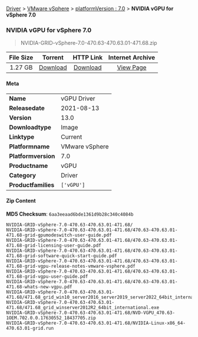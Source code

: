 
[Driver](/README.md)  >  [VMware vSphere](/index/Driver/VMware_vSphere.md)  >  [platformVersion : 7.0](/index/Driver/VMware_vSphere/7.0.md)  >  **NVIDIA vGPU for vSphere 7.0**


###    NVIDIA vGPU for vSphere 7.0

> NVIDIA-GRID-vSphere-7.0-470.63-470.63.01-471.68.zip   


| **File Size** | **Torrent**  | **HTTP Link** | **Internet Archive** |
|:-------------:|:------------:|:-------------:|:--------------------:|
| 1.27 GB |  [Download](https://archive.org/download/nvgpu_NVIDIA-GRID-vSphere-7.0-470.63-470.63.01-471.68.zip/nvgpu_NVIDIA-GRID-vSphere-7.0-470.63-470.63.01-471.68.zip_archive.torrent)       | [Download](https://archive.org/compress/nvgpu_NVIDIA-GRID-vSphere-7.0-470.63-470.63.01-471.68.zip) | [View Page](https://archive.org/details/nvgpu_NVIDIA-GRID-vSphere-7.0-470.63-470.63.01-471.68.zip)       |

#### Meta

<table>
<tr><td><strong>Name</strong></td><td>vGPU Driver</td></tr>
<tr><td><strong>Releasedate</strong></td><td>2021-08-13</td></tr>
<tr><td><strong>Version</strong></td><td>13.0</td></tr>
<tr><td><strong>Downloadtype</strong></td><td>Image</td></tr>
<tr><td><strong>Linktype</strong></td><td>Current</td></tr>
<tr><td><strong>Platformname</strong></td><td>VMware vSphere</td></tr>
<tr><td><strong>Platformversion</strong></td><td>7.0</td></tr>
<tr><td><strong>Productname</strong></td><td>vGPU</td></tr>
<tr><td><strong>Category</strong></td><td>Driver</td></tr>
<tr><td><strong>Productfamilies</strong></td><td><code>['vGPU']</code></td></tr>
</table>

#### Zip Content

**MD5 Checksum**: `6aa3eeaad6bde1361d9b28c340c4084b`

```text
NVIDIA-GRID-vSphere-7.0-470.63-470.63.01-471.68/
NVIDIA-GRID-vSphere-7.0-470.63-470.63.01-471.68/470.63-470.63.01-471.68-grid-gpumodeswitch-user-guide.pdf
NVIDIA-GRID-vSphere-7.0-470.63-470.63.01-471.68/470.63-470.63.01-471.68-grid-licensing-user-guide.pdf
NVIDIA-GRID-vSphere-7.0-470.63-470.63.01-471.68/470.63-470.63.01-471.68-grid-software-quick-start-guide.pdf
NVIDIA-GRID-vSphere-7.0-470.63-470.63.01-471.68/470.63-470.63.01-471.68-grid-vgpu-release-notes-vmware-vsphere.pdf
NVIDIA-GRID-vSphere-7.0-470.63-470.63.01-471.68/470.63-470.63.01-471.68-grid-vgpu-user-guide.pdf
NVIDIA-GRID-vSphere-7.0-470.63-470.63.01-471.68/470.63-470.63.01-471.68-whats-new-vgpu.pdf
NVIDIA-GRID-vSphere-7.0-470.63-470.63.01-471.68/471.68_grid_win10_server2016_server2019_server2022_64bit_international.exe
NVIDIA-GRID-vSphere-7.0-470.63-470.63.01-471.68/471.68_grid_winserver2012R2_64bit_international.exe
NVIDIA-GRID-vSphere-7.0-470.63-470.63.01-471.68/NVD-VGPU_470.63-1OEM.702.0.0.17630552_18437705.zip
NVIDIA-GRID-vSphere-7.0-470.63-470.63.01-471.68/NVIDIA-Linux-x86_64-470.63.01-grid.run
```
